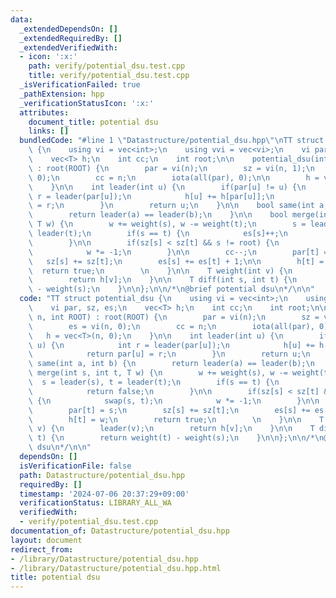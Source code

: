 ```yaml
---
data:
  _extendedDependsOn: []
  _extendedRequiredBy: []
  _extendedVerifiedWith:
  - icon: ':x:'
    path: verify/potential_dsu.test.cpp
    title: verify/potential_dsu.test.cpp
  _isVerificationFailed: true
  _pathExtension: hpp
  _verificationStatusIcon: ':x:'
  attributes:
    document_title: potential dsu
    links: []
  bundledCode: "#line 1 \"Datastructure/potential_dsu.hpp\"\nTT struct potential_dsu\
    \ {\n    using vi = vec<int>;\n    using vvi = vec<vi>;\n    vi par, sz, es;\n\
    \    vec<T> h;\n    int cc;\n    int root;\n\n    potential_dsu(int n, int ROOT)\
    \ : root(ROOT) {\n        par = vi(n);\n        sz = vi(n, 1);\n        es = vi(n,\
    \ 0);\n        cc = n;\n        iota(all(par), 0);\n\n        h = vec<T>(n, 0);\n\
    \    }\n\n    int leader(int u) {\n        if(par[u] != u) {\n            int\
    \ r = leader(par[u]);\n            h[u] += h[par[u]];\n            return par[u]\
    \ = r;\n        }\n        return u;\n    }\n\n    bool same(int a, int b) {\n\
    \        return leader(a) == leader(b);\n    }\n\n    bool merge(int s, int t,\
    \ T w) {\n        w += weight(s), w -= weight(t);\n        s = leader(s), t =\
    \ leader(t);\n        if(s == t) {\n            es[s]++;\n            return false;\n\
    \        }\n\n        if(sz[s] < sz[t] && s != root) {\n            swap(s, t);\n\
    \            w *= -1;\n        }\n\n        cc--;\n        par[t] = s;\n     \
    \   sz[s] += sz[t];\n        es[s] += es[t] + 1;\n\n        h[t] = w;\n      \
    \  return true;\n        \n    }\n\n    T weight(int v) {\n        leader(v);\n\
    \        return h[v];\n    }\n\n    T diff(int s, int t) {\n        return weight(t)\
    \ - weight(s);\n    }\n\n};\n\n/*\n@brief potential dsu\n*/\n\n"
  code: "TT struct potential_dsu {\n    using vi = vec<int>;\n    using vvi = vec<vi>;\n\
    \    vi par, sz, es;\n    vec<T> h;\n    int cc;\n    int root;\n\n    potential_dsu(int\
    \ n, int ROOT) : root(ROOT) {\n        par = vi(n);\n        sz = vi(n, 1);\n\
    \        es = vi(n, 0);\n        cc = n;\n        iota(all(par), 0);\n\n     \
    \   h = vec<T>(n, 0);\n    }\n\n    int leader(int u) {\n        if(par[u] !=\
    \ u) {\n            int r = leader(par[u]);\n            h[u] += h[par[u]];\n\
    \            return par[u] = r;\n        }\n        return u;\n    }\n\n    bool\
    \ same(int a, int b) {\n        return leader(a) == leader(b);\n    }\n\n    bool\
    \ merge(int s, int t, T w) {\n        w += weight(s), w -= weight(t);\n      \
    \  s = leader(s), t = leader(t);\n        if(s == t) {\n            es[s]++;\n\
    \            return false;\n        }\n\n        if(sz[s] < sz[t] && s != root)\
    \ {\n            swap(s, t);\n            w *= -1;\n        }\n\n        cc--;\n\
    \        par[t] = s;\n        sz[s] += sz[t];\n        es[s] += es[t] + 1;\n\n\
    \        h[t] = w;\n        return true;\n        \n    }\n\n    T weight(int\
    \ v) {\n        leader(v);\n        return h[v];\n    }\n\n    T diff(int s, int\
    \ t) {\n        return weight(t) - weight(s);\n    }\n\n};\n\n/*\n@brief potential\
    \ dsu\n*/\n\n"
  dependsOn: []
  isVerificationFile: false
  path: Datastructure/potential_dsu.hpp
  requiredBy: []
  timestamp: '2024-07-06 20:37:29+09:00'
  verificationStatus: LIBRARY_ALL_WA
  verifiedWith:
  - verify/potential_dsu.test.cpp
documentation_of: Datastructure/potential_dsu.hpp
layout: document
redirect_from:
- /library/Datastructure/potential_dsu.hpp
- /library/Datastructure/potential_dsu.hpp.html
title: potential dsu
---
```


